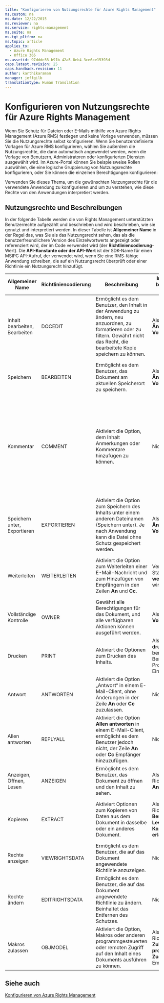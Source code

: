```yaml
---
title: "Konfigurieren von Nutzungsrechte für Azure Rights Management"
ms.custom: na
ms.date: 12/22/2015
ms.reviewer: na
ms.service: rights-management
ms.suite: na
ms.tgt_pltfrm: na
ms.topic: article
applies_to: 
  - Azure Rights Management
  - Office 365
ms.assetid: 97ddde38-b91b-42a5-8eb4-3ce6ce15393d
caps.latest.revision: 25
caps.handback.revision: 11
author: karthikaraman
manager: jeffgilb
translationtype: Human Translation
---
```

# Konfigurieren von Nutzungsrechte für Azure Rights Management
Wenn Sie Schutz für Dateien oder E-Mails mithilfe von Azure Rights Management (Azure RMS) festlegen und keine Vorlage verwenden, müssen Sie die Nutzungsrechte selbst konfigurieren. Wenn Sie benutzerdefinierte Vorlagen für Azure RMS konfigurieren, wählen Sie außerdem die Nutzungsrechte, die dann automatisch angewendet werden, wenn die Vorlage von Benutzern, Administratoren oder konfigurierten Diensten ausgewählt wird. Im Azure-Portal können Sie beispielsweise Rollen auswählen, die eine logische Gruppierung von Nutzungsrechte konfigurieren, oder Sie können die einzelnen Berechtigungen konfigurieren:

Verwenden Sie dieses Thema, um die gewünschten Nutzungsrechte für die verwendete Anwendung zu konfigurieren und um zu verstehen, wie diese Rechte von den Anwendungen interpretiert werden.

## Nutzungsrechte und Beschreibungen
In der folgende Tabelle werden die von Rights Management unterstützten Benutzerrechte aufgezählt und beschrieben und wird beschrieben, wie sie genutzt und interpretiert werden. In dieser Tabelle ist **Allgemeiner Name** in der Regel das, was Sie als das Nutzungsrecht sehen, das als die benutzerfreundlichere Version des Einzelwortwerts angezeigt oder referenziert wird, der im Code verwendet wird (der **Richtliniencodierung**-Wert). Die **API-Konstante oder der API-Wert** ist der SDK-Name für einen MSIPC API-Aufruf, der verwendet wird, wenn Sie eine RMS-fähige Anwendung schreiben, die auf ein Nutzungsrecht überprüft oder einer Richtlinie ein Nutzungsrecht hinzufügt.

|Allgemeiner Name|Richtliniencodierung|Beschreibung|Implementierung in benutzerdefinierten Office-Rechten|Name des Azure-Portals|Name in den AD RMS-Vorlagen|API-Konstante oder API-Wert|Zusätzliche Informationen|
|--------------------|------------------------|----------------|---------------------------------------------------------|--------------------------|-------------------------------|-------------------------------|-----------------------------|
|Inhalt bearbeiten, Bearbeiten|DOCEDIT|Ermöglicht es dem Benutzer, den Inhalt in der Anwendung zu ändern, neu anzuordnen, zu formatieren oder zu filtern. Gewährt nicht das Recht, die bearbeitete Kopie speichern zu können.|Als Teil der Optionen **Ändern** und **Vollzugriff**.|**Inhalt bearbeiten**|**Bearbeiten**|Nicht verfügbar|In Office-Anwendungen ermöglicht dieses Recht es den Benutzern auch, das Dokument zu speichern.|
|Speichern|BEARBEITEN|Ermöglicht es dem Benutzer, das Dokument am aktuellen Speicherort zu speichern.|Als Teil der Optionen **Ändern** und **Vollzugriff**.|**Datei speichern**|**Speichern**|IPC_GENERIC_WRITEL"EDIT"|In Office-Anwendungen ermöglicht dieses Recht es den Benutzern auch, das Dokument zu ändern.|
|Kommentar|COMMENT|Aktiviert die Option, dem Inhalt Anmerkungen oder Kommentare hinzufügen zu können.|Nicht implementiert.|Nicht implementiert.|Nicht implementiert.|IPC_GENERIC_COMMENTL"COMMENT"|Dieses Recht ist im SDK verfügbar, ist als eine Ad-hoc-Richtlinie im RMS-Schutz-Modul (RMSProtection) für Windows PowerShell verfügbar und wurde in einigen Anwendungen von Softwarelieferanten implementiert. Es wird allerdings nicht häufig verwendet und wird derzeit nicht vom Office-Anwendungen unterstützt.|
|Speichern unter, Exportieren|EXPORTIEREN|Aktiviert die Option zum Speichern des Inhalts unter einem anderen Dateinamen (Speichern unter). Je nach Anwendung kann die Datei ohne Schutz gespeichert werden.|Als Teil der Optionen **Ändern** und **Vollzugriff**.|**Inhalt exportieren (Speichern unter)**|**Exportieren (Speichern unter)**|IPC_GENERIC_EXPORTL"EXPORT"|Durch dieses Recht hat der Benutzer auch die Möglichkeit, andere Exportoptionen in Anwendungen auszuführen, beispielsweise **An OneNote senden**.|
|Weiterleiten|WEITERLEITEN|Aktiviert die Option zum Weiterleiten einer E-Mail-Nachricht und zum Hinzufügen von Empfängern in den Zeilen **An** und **Cc**.|Verweigert, wenn die Standardrichtlinie **Nicht weiterleiten** verwendet wird.|**Weiterleiten**|**Weiterleiten**|IPC_EMAIL_FORWARDL"FORWARD"|Gestattet es dem Weiterleiter nicht, anderen Benutzern Berechtigungen als Teil des Weiterleitungsvorgangs zu gewähren.|
|Vollständige Kontrolle|OWNER|Gewährt alle Berechtigungen für das Dokument, und alle verfügbaren Aktionen können ausgeführt werden.|Als benutzerdefinierte **Vollzugriff**-Option.|**Vollständige Kontrolle**|**Vollständige Kontrolle**|IPC_GENERIC_ALLL"OWNER"|Umfasst die Möglichkeit, den Schutz zu entfernen.|
|Drucken|PRINT|Aktiviert die Optionen zum Drucken des Inhalts.|Als Option **Inhalt drucken** in benutzerdefinierten Berechtigungen. Keine Pro-Empfänger-Einstellung.|**Drucken**|**Drucken**|IPC_GENERIC_PRINTL"PRINT|Keine weiteren Informationen|
|Antwort|ANTWORTEN|Aktiviert die Option „Antwort“ in einem E-Mail-Client, ohne Änderungen in der Zeile **An** oder **Cc** zuzulassen.|Nicht verfügbar|**Antwort**|**Antwort**|IPC_EMAIL_REPLY|Keine weiteren Informationen|
|Allen antworten|REPLYALL|Aktiviert die Option **Allen antworten** in einem E-Mail-Client, ermöglicht es dem Benutzer jedoch nicht, der Zeile **An** oder **Cc** Empfänger hinzuzufügen.|Nicht verfügbar|**Allen antworten**|**Allen antworten**|IPC_EMAIL_REPLYALLL"REPLYALL"|Keine weiteren Informationen|
|Anzeigen, Öffnen, Lesen|ANZEIGEN|Ermöglicht es dem Benutzer, das Dokument zu öffnen und den Inhalt zu sehen.|Als benutzerdefinierte Richtlinie **Lesen**, Option **Anzeigen**.|**Inhalt anzeigen**|**Anzeigen**|IPC_GENERIC_READL"VIEW"|Keine weiteren Informationen|
|Kopieren|EXTRACT|Aktiviert Optionen zum Kopieren von Daten aus dem Dokument in dasselbe oder ein anderes Dokument.|Als benutzerdefinierte Richtlinienoption **Benutzern mit Lesezugriff das Kopieren des Inhalts erlauben**.|**Inhalt kopieren und extrahieren**|**Extract**|IPC_GENERIC_EXTRACTL"EXTRACT"|In einigen Anwendungen ermöglicht es auch, dass das gesamte Dokument ungeschützt gespeichert werden kann.|
|Rechte anzeigen|VIEWRIGHTSDATA|Ermöglicht es dem Benutzer, die auf das Dokument angewendete Richtlinie anzuzeigen.|Nicht implementiert.|**Zugewiesene Rechte anzeigen**|**Rechte anzeigen**|IPC_READ_RIGHTSL"VIEWRIGHTSDATA"|Von einigen Anwendungen ignoriert.|
|Rechte ändern|EDITRIGHTSDATA|Ermöglicht es dem Benutzer, die auf das Dokument angewendete Richtlinie zu ändern. Beinhaltet das Entfernen des Schutzes.|Nicht implementiert.|**Rechte ändern**|**Rechte bearbeiten**|IPC_WRITE_RIGHTSL"EDITRIGHTSDATA"|Keine weiteren Informationen|
|Makros zulassen|OBJMODEL|Aktiviert die Option, Makros oder anderen programmgesteuerten oder remoten Zugriff auf den Inhalt eines Dokuments ausführen zu können.|Als benutzerdefinierte Richtlinienoption zum **Zulassen von programmgesteuertem Zugriff**. Keine Pro-Empfänger-Einstellung.|**Makros zulassen**|**Makros zulassen**|Nicht verfügbar|Keine weiteren Informationen|

## Siehe auch
[Konfigurieren von Azure Rights Management](../../ems/AADRightsMgmt/Configuring-Azure-Rights-Management.md)

